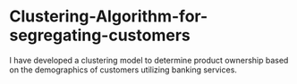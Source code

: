 # Clustering-Algorithm-for-segregating-customers
I have developed a clustering model to determine product ownership based on the demographics of customers utilizing banking services.
